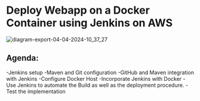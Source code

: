 # Deploy Webapp on a Docker Container using Jenkins on AWS
![diagram-export-04-04-2024-10_37_27](https://github.com/krishchadha/Devop_projects/assets/30497676/36f951d9-9267-4296-a612-8e9a181dbd15)

## Agenda:

-Jenkins setup
-Maven and Git configuration
-GitHub and Maven integration with Jenkins
-Configure Docker Host
-Incorporate Jenkins with Docker
-Use Jenkins to automate the Build as well as the deployment procedure.
-Test the implementation
  
